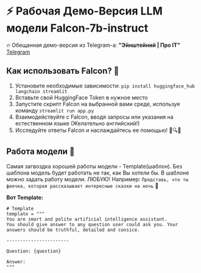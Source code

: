 # ⚡ Рабочая Демо-Версия LLM модели Falcon-7b-instruct
🔥 Обещанная демо-версия из Telegram-а: **"Эйнштейний | Про IT"** [Telegram](https://t.me/einsteinit)

## Как использовать Falcon? 🤔
1. Установите необходимые зависимости: `pip install huggingface_hub langchain streamlit`
2. Вставьте свой HuggingFace Token в нужное место
3. Запустите скрипт Falcon на выбранной вами среде, используя команду `streamlit run app.py`
4. Взаимодействуйте с Falcon, вводя запросы или указания на естественном языке (Желательно английский!)
5. Исследуйте ответы Falcon и наслаждайтесь ее помощью! 🚀🔍💡

## Работа модели 🚀
Самая загвоздка хорошей работы модели - Template(шаблон). Без шаблона модель будет работать не так, как Вы хотели бы.
В шаблоне можно задать работу модели. ЛЮБУЮ! Например: `Представь, что ты феечка, которая рассказывает интересные сказки на ночь` 🧚

**Вот Template:**

```
# Template
template = """
You are smart and polite artificial intelligence assistant.
You should give answer to any question user could ask you. Your answers should be truthful, detailed and consice.

-----------------------

Question: {question}

Answer:
"""
```
